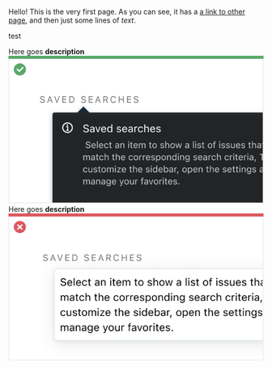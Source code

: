 [//]: # (title: Welcome to Ring UI)

Hello! This is the very first page. 
As you can see, it has a [a link to other page](Components.md), and then just some lines of _text_.

test

<media-gallery>
    <media title="Picture">
        <media-description>Here goes <b>description</b></media-description>
        <img src="Tooltip_Do.png" alt="browse"/>
    </media>
    <media title="Video">
        <media-description>Here goes <b>description</b></media-description>
        <img src="Tooltip_Dont.png" alt="browse"/>
    </media>
</media-gallery>